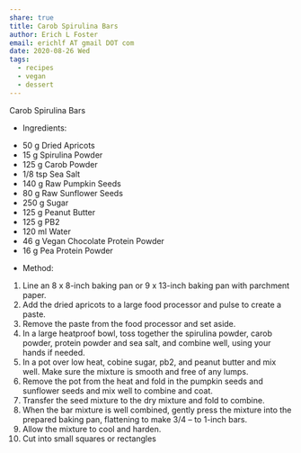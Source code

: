 ```yaml
---
share: true
title: Carob Spirulina Bars
author: Erich L Foster
email: erichlf AT gmail DOT com
date: 2020-08-26 Wed
tags:
  - recipes
  - vegan
  - dessert
---
```


Carob Spirulina Bars
* Ingredients:
- 50 g Dried Apricots
- 15 g Spirulina Powder
- 125 g Carob Powder
- 1/8 tsp Sea Salt
- 140 g Raw Pumpkin Seeds
- 80 g Raw Sunflower Seeds
- 250 g Sugar
- 125 g Peanut Butter
- 125 g PB2
- 120 ml Water
- 46 g Vegan Chocolate Protein Powder
- 16 g Pea Protein Powder

* Method:
1. Line an 8 x 8-inch baking pan or 9 x 13-inch baking pan with parchment paper.
2. Add the dried apricots to a large food processor and pulse to create a paste.
3. Remove the paste from the food processor and set aside.
4. In a large heatproof bowl, toss together the spirulina powder, carob powder,
   protein powder and sea salt, and combine well, using your hands if needed.
5. In a pot over low heat, cobine sugar, pb2, and peanut butter and mix well.
   Make sure the mixture is smooth and free of any lumps.
6. Remove the pot from the heat and fold in the pumpkin seeds and
   sunflower seeds and mix well to combine and coat.
7. Transfer the seed mixture to the dry mixture and fold to combine.
8. When the bar mixture is well combined, gently press the mixture into the
   prepared baking pan, flattening to make 3/4 – to 1-inch bars.
9. Allow the mixture to cool and harden.
10. Cut into small squares or rectangles
